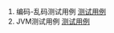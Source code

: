 1. 编码-乱码测试用例    [测试用例](./src/main/java/com/customerclassloader/example/CustomerClassLoader.java)
2. JVM测试用例   [测试用例](./src/test/java/knowledge/JVMGarbageExample.java)





